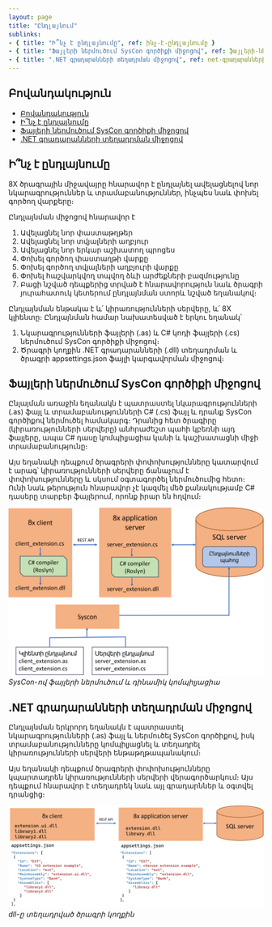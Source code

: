 ```yaml
---
layout: page
title: "Ընդլայնում" 
sublinks:
- { title: "Ի՞նչ է ընդլայնումը", ref: ինչ-է-ընդլայնումը }
- { title: "Ֆայլերի ներմուծում SysCon գործիքի միջոցով", ref: ֆայլերի-ներմուծում-syscon-գործիքի-միջոցով }
- { title: ".NET գրադարանների տեղադրման միջոցով", ref: net-գրադարանների-տեղադրման-միջոցով }
---
```


## Բովանդակություն

- [Բովանդակություն](#բովանդակություն)
- [Ի՞նչ է ընդլայնումը](#ինչ-է-ընդլայնումը)
- [Ֆայլերի ներմուծում SysCon գործիքի միջոցով](#ֆայլերի-ներմուծում-syscon-գործիքի-միջոցով)
- [.NET գրադարանների տեղադրման միջոցով](#net-գրադարանների-տեղադրման-միջոցով)

## Ի՞նչ է ընդլայնումը

8X ծրագրային միջավայրը հնարավոր է ընդլայնել ավելացնելով նոր նկարագրություններ և տրամաբանություններ, ինչպես նաև փոխել գործող վարքերը։

Ընդլայնման միջոցով հնարավոր է 
1. Ավելացնել նոր փաստաթղթեր
2. Ավելացնել նոր տվյալների աղբյուր
3. Ավելացնել նոր երկար աշխատող պրոցես
4. Փոխել գործող փաստաղթի վարքը
5. Փոխել գործող տվյալների աղբյուրի վարքը
6. Փոխել հաշվարկվող տպվող ձևի արժեքների բազմությունը
7. Բացի նշված դեպքերից տրված է հնարավորություն նաև ծրագրի յուրահատուկ կետերում ընդլայնման ստորև նշված եղանակով։

Ընդլայնման ենթակա է և՛ կիրառությունների սերվերը, և՛ 8X կլիենտը։ 
Ընդլայնման համար նախատեսված է երկու եղանակ՝
1. Նկարագրությունների ֆայլերի (.as) և C# կոդի ֆայլերի (.cs) ներմուծում SysCon գործիքի միջոցով։
2. Ծրագրի կողքին .NET գրադարանների (.dll) տեղադրման և ծրագրի appsettings.json ֆայլի կարգավորման միջոցով։

## Ֆայլերի ներմուծում SysCon գործիքի միջոցով

Ընլայման առաջին եղանակն է պատրաստել նկարագրությունների (.as) ֆայլ և տրամաբանությունների C# (.cs) ֆայլ և դրանք SysCon գործիքով ներմուծել համակարգ։
Դրանից հետ ծրագիրը (կիրառությունների սերվերը) անհրաժեշտ պահի կբեռնի այդ ֆայլերը, ապա C# դասը կոմպիլյացիա կանի և կաշխատացնի միջի տրամաբանությունը։

Այս եղանակի դեպքում ծրագրերի փոփոխությունները կատարվում է արագ՝ կիրառությունների սերվերը ճանաչում է փոփոխությունները և սկսում օգտագործել ներմուծումից հետո։
Ունի նաև թերություն հնարավոր չէ կազմել մեծ քանակությամբ C# դասերը տարբեր ֆայլերում, որոնք իրար են հղվում։

![alt text](extension_script.png)  
*SysCon-ով ֆայլերի ներմուծում և դինամիկ կոմպիլյացիա*

## .NET գրադարանների տեղադրման միջոցով

Ընդլայնման երկրորդ եղանակն է պատրաստել նկարագրությունների (.as) ֆայլ և ներմուծել SysCon գործիքով, իսկ տրամաբանությունները կոմպիլյացնել և տեղադրել կիրառությունների սերվերի ենթաթղթապանակում։

Այս եղանակի դեպքում ծրագրերի փոփոխությունները կպարտադրեն կիրառությունների սերվերի վերագործարկում։
Այս դեպքում հնարավոր է տեղադրեկ նաև այլ գրադարններ և օգտվել դրանցից։

![alt text](extension_assembly.png)
*dll-ը տեղադրված ծրագրի կողքին*
